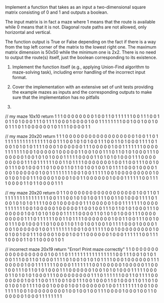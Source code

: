 Implement a function that takes as an input a two-dimensional square matrix consisting of 0 and 1 and outputs a boolean.


The input matrix is in fact a maze where 1 means that the route is available while 0 means that it is not. Diagonal route paths are not allowed, only horizontal and vertical.


The function output is True or False depending on the fact if there is a way from the top left corner of the matrix to the lowest right one. The maximum matrix dimension is 50x50 while the minimum one is 2x2. There is no need to output the route(s) itself, just the boolean corresponding to its existence.


1. Implement the function itself (e.g., applying Union-Find algorithm to maze-solving task), including error handling of the incorrect input format.


2. Cover the implementation with an extensive set of unit tests providing the example mazes as inputs and the corresponding outputs to make sure that the implementation has no pitfalls
3. 
// my maze 10x10 return 1
1 1 0 0 0 0 0 0 0 0
1 0 0 1 1 0 1 1 1 1
1 1 0 0 1 1 1 0 0 1
0 1 1 0 1 0 0 0 1 1
1 0 1 1 1 1 0 0 0 1
0 0 0 0 1 0 0 1 1 1
1 1 1 1 1 0 0 1 0 0
1 0 0 1 0 0 1 1 1 0
1 1 0 0 0 0 0 0 1 0
1 1 1 1 0 0 0 0 1 1

// my maze 20x20 return 1
1 1 0 0 0 0 0 0 0 0 0 0 0 0 0 0 0 0 0 0
1 0 0 1 1 0 1 1 1 1 1 1 1 1 1 1 1 1 1 1
1 1 0 0 1 1 1 0 0 1 0 1 0 1 0 0 1 1 1 0
0 1 1 0 1 0 0 0 1 1 1 1 0 1 0 0 1 0 1 0
1 0 1 1 1 1 0 0 0 1 0 0 0 0 0 0 1 1 1 0
0 0 0 0 1 0 0 1 1 1 1 1 1 1 0 0 0 0 1 1
1 1 1 1 1 0 0 1 0 0 0 0 0 1 0 0 0 0 0 1
1 0 0 1 0 0 1 1 1 0 1 1 0 1 0 1 0 0 0 1
1 1 0 0 0 0 0 0 1 0 0 1 0 1 0 1 0 0 0 1
1 1 1 1 0 0 0 0 1 1 0 1 0 1 0 1 0 0 0 1
1 1 0 0 0 0 0 0 0 0 0 1 1 1 0 1 1 1 1 1
1 0 0 1 1 0 1 1 1 1 0 0 0 0 0 0 0 1 0 0
1 1 0 0 1 1 1 0 0 1 0 0 1 1 1 0 0 1 0 0
0 1 1 0 1 0 0 0 1 1 0 1 1 0 1 0 0 1 0 0
1 0 1 1 1 1 0 0 0 1 0 0 0 0 1 0 0 1 0 0
0 0 0 0 1 0 0 1 1 1 1 1 1 1 1 0 0 1 0 0
1 1 1 1 1 0 0 1 0 0 0 0 0 0 0 0 0 1 0 0
1 0 0 1 0 0 1 1 1 0 0 0 0 1 0 0 0 1 0 0
1 1 0 0 0 0 0 0 1 0 0 0 1 1 1 1 1 1 0 0
1 1 1 1 0 0 0 0 1 1 0 1 1 0 0 0 0 1 1 1


// my maze 20x20 return 0
1 1 0 0 0 0 0 0 0 0 0 0 0 0 0 0 0 0 0 0
1 0 0 1 1 0 1 1 1 1 1 1 1 1 1 1 1 1 1 1
1 1 0 0 1 1 1 0 0 1 0 1 0 1 0 0 1 1 1 0
0 1 1 0 1 0 0 0 1 1 1 1 0 1 0 0 1 0 1 0
1 0 1 1 1 1 0 0 0 1 0 0 0 0 0 0 1 1 1 0
0 0 0 0 1 0 0 1 1 1 1 1 1 1 0 0 0 0 1 1
1 1 1 1 1 0 0 1 0 0 0 0 0 1 0 0 0 0 0 1
1 0 0 1 0 0 1 1 1 0 1 1 0 1 0 1 0 0 0 1
1 1 0 0 0 0 0 0 1 0 0 1 0 1 0 1 0 0 0 1
1 1 1 1 0 0 0 0 1 1 0 1 0 1 0 1 0 0 0 1
1 1 0 0 0 0 0 0 0 0 0 1 1 1 0 1 1 1 1 1
1 0 0 1 1 0 1 1 1 1 0 0 0 0 0 0 0 1 0 0
1 1 0 0 1 1 1 0 0 1 0 0 1 1 1 0 0 1 0 0
0 1 1 0 1 0 0 0 1 1 0 1 1 0 1 0 0 1 0 0
1 0 1 1 1 1 0 0 0 1 0 0 0 0 1 0 0 1 0 0
0 0 0 0 1 0 0 1 1 1 1 1 1 1 1 0 0 1 0 0
1 1 1 1 1 0 0 1 0 0 0 0 0 0 0 0 0 1 0 0
1 0 0 1 0 0 1 1 1 0 0 0 0 1 0 0 0 1 0 0
1 1 0 0 0 0 0 0 1 0 0 0 1 1 1 1 1 1 0 0
1 1 1 1 0 0 0 0 1 1 0 1 1 0 0 0 0 1 0 1


// incorrect maze 20x19 return "Error! Print maze correctly"
1 1 0 0 0 0 0 0 0 0 0 0 0 0 0 0 0 0 0 0
1 0 0 1 1 0 1 1 1 1 1 1 1 1 1 1 1 1 1 1
1 1 0 0 1 1 1 0 0 1 0 1 0 1 0 0 1 1 1 0
0 1 1 0 1 0 0 0 1 1 1 1 0 1 0 0 1 0 1 0
1 0 1 1 1 1 0 0 0 1 0 0 0 0 0 0 1 1 1 0
0 0 0 0 1 0 0 1 1 1 1 1 1 1 0 0 0 0 1 1
1 1 1 1 1 0 0 1 0 0 0 0 0 1 0 0 0 0 0 1
1 0 0 1 0 0 1 1 1 0 1 1 0 1 0 1 0 0 0 1
1 1 0 0 0 0 0 0 1 0 0 1 0 1 0 1 0 0 0 1
1 1 1 1 0 0 0 0 1 1 0 1 0 1 0 1 0 0 0 1
1 1 0 0 0 0 0 0 0 0 0 1 1 1 0 1 1 1 1 1
1 0 0 1 1 0 1 1 1 1 0 0 0 0 0 0 0 1 0 0
1 1 0 0 1 1 1 0 0 1 0 0 1 1 1 0 0 1 0 0
0 1 1 0 1 0 0 0 1 1 0 1 1 0 1 0 0 1 0 0
1 0 1 1 1 1 0 0 0 1 0 0 0 0 1 0 0 1 0 0
0 0 0 0 1 0 0 1 1 1 1 1 1 1 1 0 0 1 0 0
1 1 1 1 1 0 0 1 0 0 0 0 0 0 0 0 0 1 0 0
1 0 0 1 0 0 1 1 1 0 0 0 0 1 0 0 0 1 0 0
1 1 0 0 0 0 0 0 1 0 0 0 1 1 1 1 1 1 1 1
